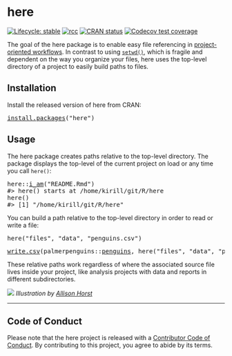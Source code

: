 <!-- README.md is generated from README.Rmd. Please edit that file -->

# here

<!-- badges: start -->

[![Lifecycle: stable](https://img.shields.io/badge/lifecycle-stable-brightgreen.svg)](https://www.tidyverse.org/lifecycle/#stable) [![rcc](https://github.com/r-lib/here/workflows/rcc/badge.svg)](https://github.com/r-lib/here/actions) [![CRAN status](https://www.r-pkg.org/badges/version/here)](https://CRAN.R-project.org/package=here) [![Codecov test coverage](https://codecov.io/gh/r-lib/here/branch/master/graph/badge.svg)](https://codecov.io/gh/r-lib/here?branch=master)

<!-- badges: end -->

The goal of the here package is to enable easy file referencing in [project-oriented workflows](https://rstats.wtf/project-oriented-workflow.html). In contrast to using [`setwd()`](https://rdrr.io/r/base/getwd.html), which is fragile and dependent on the way you organize your files, here uses the top-level directory of a project to easily build paths to files.

## Installation

Install the released version of here from CRAN:

<pre class='chroma'>
<span class='nf'><a href='https://rdrr.io/r/utils/install.packages.html'>install.packages</a></span><span class='o'>(</span><span class='s'>"here"</span><span class='o'>)</span></pre>

## Usage

The here package creates paths relative to the top-level directory. The package displays the top-level of the current project on load or any time you call `here()`:

<pre class='chroma'>
<span class='nf'>here</span><span class='nf'>::</span><span class='nf'><a href='https://here.r-lib.org//reference/i_am.html'>i_am</a></span><span class='o'>(</span><span class='s'>"README.Rmd"</span><span class='o'>)</span>
<span class='c'>#&gt; here() starts at /home/kirill/git/R/here</span>
<span class='nf'>here</span><span class='o'>(</span><span class='o'>)</span>
<span class='c'>#&gt; [1] "/home/kirill/git/R/here"</span></pre>

You can build a path relative to the top-level directory in order to read or write a file:

<pre class='chroma'>
<span class='nf'>here</span><span class='o'>(</span><span class='s'>"files"</span>, <span class='s'>"data"</span>, <span class='s'>"penguins.csv"</span><span class='o'>)</span></pre>
<pre class='chroma'>
<span class='nf'><a href='https://rdrr.io/r/utils/write.table.html'>write.csv</a></span><span class='o'>(</span><span class='nf'>palmerpenguins</span><span class='nf'>::</span><span class='nv'><a href='https://allisonhorst.github.io/palmerpenguins/reference/penguins.html'>penguins</a></span>, <span class='nf'>here</span><span class='o'>(</span><span class='s'>"files"</span>, <span class='s'>"data"</span>, <span class='s'>"penguins.csv"</span><span class='o'>)</span><span class='o'>)</span></pre>

These relative paths work regardless of where the associated source file lives inside your project, like analysis projects with data and reports in different subdirectories.

![](https://raw.githubusercontent.com/allisonhorst/stats-illustrations/master/rstats-artwork/here.png) *Illustration by [Allison Horst](https://github.com/allisonhorst)*

------------------------------------------------------------------------

## Code of Conduct

Please note that the here project is released with a [Contributor Code of Conduct](https://here.r-lib.org/CODE_OF_CONDUCT.html). By contributing to this project, you agree to abide by its terms.
